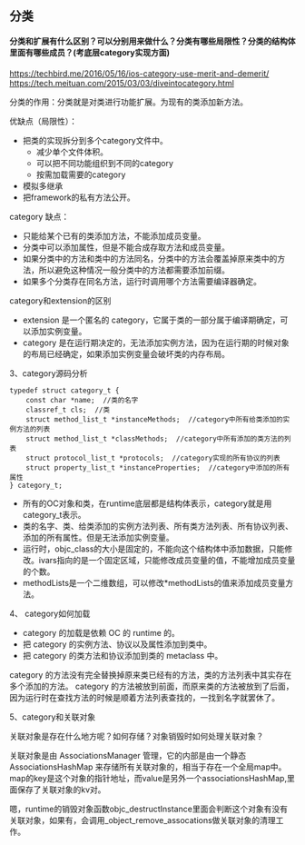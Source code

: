 ## 分类

#### 分类和扩展有什么区别？可以分别用来做什么？分类有哪些局限性？分类的结构体里面有哪些成员？(考底层category实现方面)

https://techbird.me/2016/05/16/ios-category-use-merit-and-demerit/
https://tech.meituan.com/2015/03/03/diveintocategory.html

分类的作用：分类就是对类进行功能扩展。为现有的类添加新方法。

优缺点（局限性）：

+ 把类的实现拆分到多个category文件中。
  + 减少单个文件体积。
  + 可以把不同功能组织到不同的category
  + 按需加载需要的category
+ 模拟多继承
+ 把framework的私有方法公开。

category 缺点：

+ 只能给某个已有的类添加方法，不能添加成员变量。
+ 分类中可以添加属性，但是不能合成存取方法和成员变量。
+ 如果分类中的方法和类中的方法同名，分类中的方法会覆盖掉原来类中的方法，所以避免这种情况一般分类中的方法都需要添加前缀。
+ 如果多个分类存在同名方法，运行时调用哪个方法需要编译器确定。

category和extension的区别

+ extension 是一个匿名的 category，它属于类的一部分属于编译期确定，可以添加实例变量。
+ category 是在运行期决定的，无法添加实例方法，因为在运行期的时候对象的布局已经确定，如果添加实例变量会破坏类的内存布局。

3、category源码分析

```
typedef struct category_t {
    const char *name;  //类的名字
    classref_t cls;  //类
    struct method_list_t *instanceMethods;  //category中所有给类添加的实例方法的列表
    struct method_list_t *classMethods;  //category中所有添加的类方法的列表
    struct protocol_list_t *protocols;  //category实现的所有协议的列表
    struct property_list_t *instanceProperties;  //category中添加的所有属性
} category_t;
```

+ 所有的OC对象和类，在runtime底层都是结构体表示，category就是用category_t表示。
+ 类的名字、类、给类添加的实例方法列表、所有类方法列表、所有协议列表、添加的所有属性。但是无法添加实例变量。
+ 运行时，objc_class的大小是固定的，不能向这个结构体中添加数据，只能修改。ivars指向的是一个固定区域，只能修改成员变量的值，不能增加成员变量的个数。
+ methodLists是一个二维数组，可以修改*methodLists的值来添加成员变量方法。

4、 category如何加载

+ category 的加载是依赖 OC 的 runtime 的。
+ 把 category 的实例方法、协议以及属性添加到类中。
+ 把 category 的类方法和协议添加到类的 metaclass 中。

category 的方法没有完全替换掉原来类已经有的方法，类的方法列表中其实存在多个添加的方法。
category 的方法被放到前面，而原来类的方法被放到了后面，因为运行时在查找方法的时候是顺着方法列表查找的，一找到名字就罢休了。

5、category和关联对象

关联对象是存在什么地方呢？如何存储？对象销毁时如何处理关联对象？

关联对象是由 AssociationsManager 管理，它的内部是由一个静态 AssociationsHashMap 来存储所有关联对象的，相当于存在一个全局map中。map的key是这个对象的指针地址，而value是另外一个associationsHashMap,里面保存了关联对象的kv对。

嗯，runtime的销毁对象函数objc_destructInstance里面会判断这个对象有没有关联对象，如果有，会调用_object_remove_assocations做关联对象的清理工作。